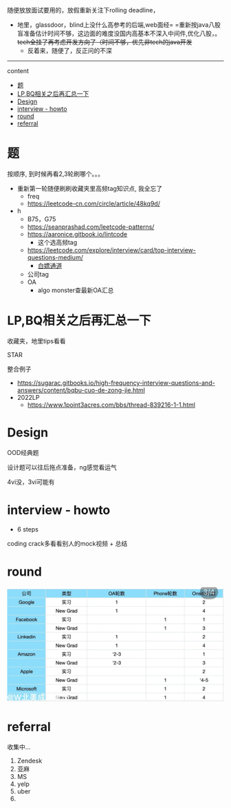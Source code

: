 随便放放面试要用的，放假重新关注下rolling deadline，

<!-- * [矿列表](https://github.com/quantprep/quantnewgrad2022) -->
* 地里，glassdoor，blind上没什么高参考的后端,web面经= =重新按java八股盲准备估计时间不够，这边面的难度没国内高基本不深入中间件,优化八股，。~~tech全挂了再考虑开发方向了（时间不够，优先非tech的java开发~~
  * 反着来，随便了，反正问的不深

---

content

* [题](#题)
* [LP,BQ相关之后再汇总一下](#lpbq相关之后再汇总一下)
* [Design](#design)
* [interview - howto](#interview---howto)
* [round](#round)
* [referral](#referral)

# 题

按顺序, 到时候再看2,3轮刷哪个。。。

* 重新第一轮随便刷刷收藏夹里高频tag知识点, 我全忘了
  * freq
  * https://leetcode-cn.com/circle/article/48kq9d/
* h
  * B75，G75
  * https://seanprashad.com/leetcode-patterns/
  * https://aaronice.gitbook.io/lintcode
    * 这个选高频tag
  * https://leetcode.com/explore/interview/card/top-interview-questions-medium/
    * [白嫖通道](https://github.com/hxu296/leetcode-company-wise-problems-2022)
  * 公司tag
  * OA
    * algo monster查最新OA汇总

# LP,BQ相关之后再汇总一下

收藏夹，地里tips看看

STAR

整合例子

* https://sugarac.gitbooks.io/high-frequency-interview-questions-and-answers/content/bqbu-cuo-de-zong-jie.html
* 2022LP
  * https://www.1point3acres.com/bbs/thread-839216-1-1.html

# Design

OOD经典题

设计题可以往后拖点准备，ng感觉看运气

4vi没，3vi可能有

# interview - howto

- 6 steps

coding crack多看看别人的mock视频 + 总结

# round

![](/static/2022-05-30-19-15-43.png)

# referral

收集中...

1. Zendesk
2. 亚麻
3. MS
4. yelp
5. uber
6. 